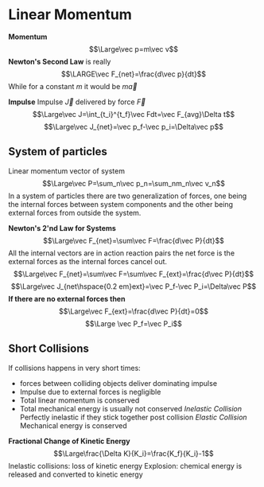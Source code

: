# Linear Momentum
**Momentum**
$$\Large\vec p=m\vec v$$
**Newton's Second Law**
is really
$$\LARGE\vec F_{net}=\frac{d\vec p}{dt}$$
While for a constant $m$ it would be $m\vec a$

**Impulse**
Impulse $\vec J$ delivered by force $\vec F$ 
$$\Large\vec J=\int_{t_i}^{t_f}\vec Fdt=\vec F_{avg}\Delta t$$
$$\Large\vec J_{net}=\vec p_f-\vec p_i=\Delta\vec p$$
## System of particles
Linear momentum vector of system
$$\Large\vec P=\sum_n\vec p_n=\sum_nm_n\vec v_n$$
In a system of particles there are two generalization of forces, one being the internal forces between system components and the other being external forces from outside the system.

**Newton's 2'nd Law for Systems**
$$\Large\vec F_{net}=\sum\vec F=\frac{d\vec P}{dt}$$
All the internal vectors are in action reaction pairs the net force is the external forces as the internal forces cancel out.
$$\Large\vec F_{net}=\sum\vec F=\sum\vec F_{ext}=\frac{d\vec P}{dt}$$
$$\Large\vec J_{net\hspace{0.2 em}ext}=\vec P_f-\vec P_i=\Delta\vec P$$
**If there are no external forces then**
$$\Large\vec F_{ext}=\frac{d\vec P}{dt}=0$$
$$\Large \vec P_f=\vec P_i$$
## Short Collisions
If collisions happens in very short times:
- forces between colliding objects deliver dominating impulse
- Impulse due to external forces is negligible
- Total linear momentum is conserved
- Total mechanical energy is usually not conserved
*Inelastic Collision*
Perfectly inelastic if they stick together post collision
*Elastic Collision*
Mechanical energy is conserved

**Fractional Change of Kinetic Energy**
$$\Large\frac{\Delta K}{K_i}=\frac{K_f}{K_i}-1$$
Inelastic collisions: loss of kinetic energy
Explosion: chemical energy is released and converted to kinetic energy
